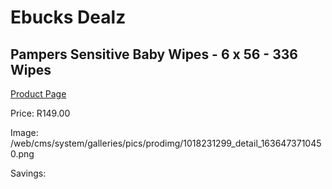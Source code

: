 
# Ebucks Dealz
## Pampers Sensitive Baby Wipes - 6 x 56 - 336 Wipes
[Product Page](https://www.ebucks.com/web/shop/productSelected.do?prodId=1018231299&catId=1186088243)

Price: R149.00

Image: /web/cms/system/galleries/pics/prodimg/1018231299_detail_1636473710450.png

Savings: 


	